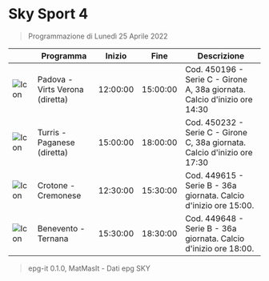 # Sky Sport 4
> Programmazione di Lunedì 25 Aprile 2022

||Programma|Inizio|Fine|Descrizione|
|---|---|---|---|---|
|![Icon](https://guidatv.sky.it/uuid/2d33a572-13e4-4ecb-aad4-78c2fdd50020/cover?md5ChecksumParam=71e2f1d3944ec3c0a33b2026f64ab838)|Padova - Virts Verona (diretta)|12:00:00|15:00:00|Cod. 450196 - Serie C - Girone A, 38a giornata. Calcio d&#039;inizio ore 14:30
|![Icon](https://guidatv.sky.it/uuid/a63866f9-fbb1-4db5-9ff5-ff20ca640261/cover?md5ChecksumParam=6a9e6f8d513b38120c9dfc63eb5431fb)|Turris - Paganese (diretta)|15:00:00|18:00:00|Cod. 450232 - Serie C - Girone C, 38a giornata. Calcio d&#039;inizio ore 17:30
|![Icon](https://guidatv.sky.it/uuid/79cbd39f-3788-475b-bc64-2c56ba30c7b6/cover?md5ChecksumParam=55f385711b31fc3b8efd8026d30aad9a)|Crotone - Cremonese|12:30:00|15:30:00|Cod. 449615 - Serie B - 36a giornata. Calcio d&#039;inizio ore 15:00.
|![Icon](https://guidatv.sky.it/uuid/63193d46-a27f-4966-994d-7bcef0de143a/cover?md5ChecksumParam=6d27fefc749efb063dae38616f81fccc)|Benevento - Ternana|15:30:00|18:30:00|Cod. 449648 - Serie B - 36a giornata. Calcio d&#039;inizio ore 18:00.



 > epg-it 0.1.0, MatMasIt - Dati epg SKY